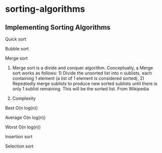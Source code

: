 # sorting-algorithms
Implementing Sorting Algorithms
---

Quick sort

Bubble sort

Merge sort

1. Merge sort is a divide and conquer algorithm. Conceptually, a Merge sort works as follows: 1) Divide the unsorted list into n sublists, each containing 1 element (a list of 1 element is considered sorted), 2) Repeatedly merge sublists to produce new sorted sublists until there is only 1 sublist remaining. This will be the sorted list. From Wikipedia

2. Complexity

Best
O(n log(n))

Average
O(n log(n))

Worst
O(n log(n))

Insertion sort

Selection sort
